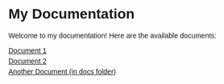 <!DOCTYPE html>
<html>
<head>
  <title>My Documentation</title>
  <style>
    body {
      font-family: sans-serif;
    }
    ul {
      list-style-type: none;
      padding: 0;
    }
    li {
      margin-bottom: 5px;
    }
  </style>
</head>
<body>
  <h1>My Documentation</h1>
  <p>Welcome to my documentation!  Here are the available documents:</p>
  <ul>
    <li><a href="document1.md">Document 1</a></li>
    <li><a href="document2.md">Document 2</a></li>
    <li><a href="docs/another_document.md">Another Document (in docs folder)</a></li>
  </ul>
</body>
</html>
